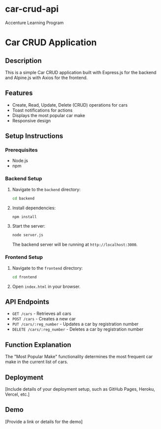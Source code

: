 # car-crud-api
Accenture Learning Program
# Car CRUD Application

## Description
This is a simple Car CRUD application built with Express.js for the backend and Alpine.js with Axios for the frontend.

## Features
- Create, Read, Update, Delete (CRUD) operations for cars
- Toast notifications for actions
- Displays the most popular car make
- Responsive design

## Setup Instructions

### Prerequisites
- Node.js
- npm

### Backend Setup
1. Navigate to the `backend` directory:
    ```sh
    cd backend
    ```
2. Install dependencies:
    ```sh
    npm install
    ```
3. Start the server:
    ```sh
    node server.js
    ```
   The backend server will be running at `http://localhost:3000`.

### Frontend Setup
1. Navigate to the `frontend` directory:
    ```sh
    cd frontend
    ```
2. Open `index.html` in your browser.

## API Endpoints
- `GET /cars` - Retrieves all cars
- `POST /cars` - Creates a new car
- `PUT /cars/:reg_number` - Updates a car by registration number
- `DELETE /cars/:reg_number` - Deletes a car by registration number

## Function Explanation
The "Most Popular Make" functionality determines the most frequent car make in the current list of cars.

## Deployment
[Include details of your deployment setup, such as GitHub Pages, Heroku, Vercel, etc.]

## Demo
[Provide a link or details for the demo]

